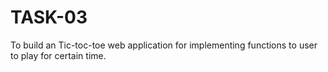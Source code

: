 # TASK-03
To build an Tic-toc-toe web application for implementing functions to user to play for certain time.
